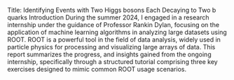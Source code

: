 Title: Identifying Events with Two Higgs bosons Each Decaying to Two b quarks
Introduction
During the summer 2024, I engaged in a research internship under the guidance of Professor Rankin Dylan, focusing on the application of machine learning algorithms in analyzing large datasets using ROOT. ROOT is a powerful tool in the field of data analysis, widely used in particle physics for processing and visualizing large arrays of data. This report summarizes the progress, and insights gained from the ongoing internship, specifically through a structured tutorial comprising three key exercises designed to mimic common ROOT usage scenarios.
